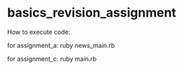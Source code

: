 # basics_revision_assignment

How to execute code:

for assignment_a: ruby news_main.rb

for assignment_c: ruby main.rb

